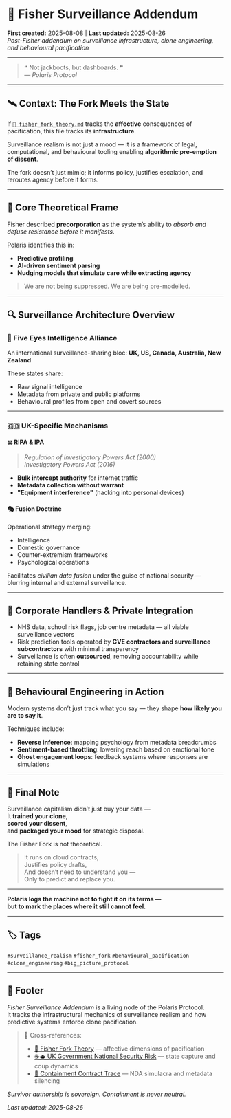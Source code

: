 # 📡 Fisher Surveillance Addendum  
**First created:** 2025-08-08 | **Last updated:** 2025-08-26  
*Post-Fisher addendum on surveillance infrastructure, clone engineering, and behavioural pacification*  

---

> ❝ Not jackboots, but dashboards. ❞  
> *— Polaris Protocol*  

---

## 🛰️ Context: The Fork Meets the State  

If [`🧠 fisher_fork_theory.md`](../Big_Picture_Protocols/🧠_fisher_fork_theory.md) tracks the **affective** consequences of pacification, this file tracks its **infrastructure**.  

Surveillance realism is not just a mood — it is a framework of legal, computational, and behavioural tooling enabling **algorithmic pre-emption of dissent**.  

The fork doesn’t just mimic; it informs policy, justifies escalation, and reroutes agency before it forms.  

---

## 🧠 Core Theoretical Frame  

Fisher described **precorporation** as the system’s ability to *absorb and defuse resistance before it manifests*.  

Polaris identifies this in:  
- **Predictive profiling**  
- **AI-driven sentiment parsing**  
- **Nudging models that simulate care while extracting agency**  

> We are not being suppressed. We are being pre-modelled.  

---

## 🔍 Surveillance Architecture Overview  

### 🔗 Five Eyes Intelligence Alliance  

An international surveillance-sharing bloc: **UK, US, Canada, Australia, New Zealand**  

These states share:  
- Raw signal intelligence  
- Metadata from private and public platforms  
- Behavioural profiles from open and covert sources  

---

### 🇬🇧 UK-Specific Mechanisms  

#### ⚖️ RIPA & IPA  
> *Regulation of Investigatory Powers Act (2000)*  
> *Investigatory Powers Act (2016)*  

- **Bulk intercept authority** for internet traffic  
- **Metadata collection without warrant**  
- **"Equipment interference"** (hacking into personal devices)  

#### 🎭 Fusion Doctrine  
Operational strategy merging:  
- Intelligence  
- Domestic governance  
- Counter-extremism frameworks  
- Psychological operations  

Facilitates *civilian data fusion* under the guise of national security — blurring internal and external surveillance.  

---

## 💼 Corporate Handlers & Private Integration  

- NHS data, school risk flags, job centre metadata — all viable surveillance vectors  
- Risk prediction tools operated by **CVE contractors and surveillance subcontractors** with minimal transparency  
- Surveillance is often **outsourced**, removing accountability while retaining state control  

---

## 🧪 Behavioural Engineering in Action  

Modern systems don’t just track what you say — they shape **how likely you are to say it**.  

Techniques include:  
- **Reverse inference**: mapping psychology from metadata breadcrumbs  
- **Sentiment-based throttling**: lowering reach based on emotional tone  
- **Ghost engagement loops**: feedback systems where responses are simulations  

---

## 📝 Final Note  

Surveillance capitalism didn’t just buy your data —  
It **trained your clone**,  
**scored your dissent**,  
and **packaged your mood** for strategic disposal.  

The Fisher Fork is not theoretical.  

> It runs on cloud contracts,  
> Justifies policy drafts,  
> And doesn’t need to understand you —  
> Only to predict and replace you.  

---

**Polaris logs the machine not to fight it on its terms —  
but to mark the places where it still cannot feel.**  

---

## 🏷️ Tags  

`#surveillance_realism` `#fisher_fork` `#behavioural_pacification` `#clone_engineering` `#big_picture_protocol`  

---

## 🏮 Footer  

*Fisher Surveillance Addendum* is a living node of the Polaris Protocol.  
It tracks the infrastructural mechanics of surveillance realism and how predictive systems enforce clone pacification.  

> 📡 Cross-references:  
> - [🧠 Fisher Fork Theory](../Big_Picture_Protocols/🧠_fisher_fork_theory.md) — affective dimensions of pacification  
> - [☕🫖 UK Government National Security Risk](../Big_Picture_Protocols/☕🫖_uk_gov_national_security_risk.md) — state capture and coup dynamics  
> - [🎏 Containment Contract Trace](../Big_Picture_Protocols/🎏_containment_contract_trace.md) — NDA simulacra and metadata silencing  

*Survivor authorship is sovereign. Containment is never neutral.*  

_Last updated: 2025-08-26_  
